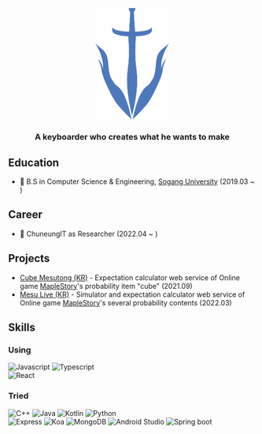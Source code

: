 <div align="center">
 <img src="./vetan_symbol.svg" width="150" />
 <h3>A keyboarder who creates what he wants to make</h3>
</div>

## Education

- 🏫 B.S in Computer Science & Engineering, [Sogang University](http://www.sogang.ac.kr/index.do) (2019.03 ~ )

## Career
- 🏢 ChuneungIT as Researcher (2022.04 ~ )

## Projects

- [Cube Mesutong (KR)](https://cubemesu.co) - Expectation calculator web service of Online game [MapleStory](https://maplestory.nexon.com/)'s probability item "cube"  (2021.09)
- [Mesu Live (KR)](https://mesu.live) - Simulator and expectation calculator web service of Online game [MapleStory](https://maplestory.nexon.com/)'s several probability contents (2022.03)

## Skills
### Using
![Javascript](https://img.shields.io/badge/Javascript-F7DF1E.svg?&style=for-the-badge&logo=Javascript&logoColor=333)
![Typescript](https://img.shields.io/badge/Typescript-3178C6.svg?&style=for-the-badge&logo=Typescript&logoColor=white)
<br>
![React](https://img.shields.io/badge/React-61DAFB.svg?&style=for-the-badge&logo=React&logoColor=333)

### Tried
![C++](https://img.shields.io/badge/C++-00599C.svg?&style=for-the-badge&logo=C%2B%2B&logoColor=white)
![Java](https://img.shields.io/badge/Java-ec2025.svg?&style=for-the-badge&logoColor=white)
![Kotlin](https://img.shields.io/badge/Kotlin-7F52FF.svg?&style=for-the-badge&logo=Kotlin&logoColor=white)
![Python](https://img.shields.io/badge/Python-3776AB.svg?&style=for-the-badge&logo=Python&logoColor=white)
<br>
![Express](https://img.shields.io/badge/Express-000000.svg?&style=for-the-badge&logo=Express&logoColor=white)
![Koa](https://img.shields.io/badge/Koa-33333D.svg?&style=for-the-badge&logo=Koa&logoColor=white)
![MongoDB](https://img.shields.io/badge/MongoDB-47A248.svg?&style=for-the-badge&logo=MongoDB&logoColor=white)
![Android Studio](https://img.shields.io/badge/Android_Studio-3DDC84.svg?&style=for-the-badge&logo=Android-Studio&logoColor=white)
![Spring boot](https://img.shields.io/badge/Spring_Boot-6DB33F.svg?&style=for-the-badge&logo=Spring-Boot&logoColor=white)
